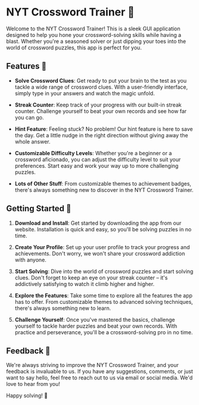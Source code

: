 # NYT Crossword Trainer 🎉

Welcome to the NYT Crossword Trainer! This is a sleek GUI application designed to help you hone your crossword-solving skills while having a blast. Whether you're a seasoned solver or just dipping your toes into the world of crossword puzzles, this app is perfect for you.

## Features 🌟

- **Solve Crossword Clues**: Get ready to put your brain to the test as you tackle a wide range of crossword clues. With a user-friendly interface, simply type in your answers and watch the magic unfold.

- **Streak Counter**: Keep track of your progress with our built-in streak counter. Challenge yourself to beat your own records and see how far you can go.

- **Hint Feature**: Feeling stuck? No problem! Our hint feature is here to save the day. Get a little nudge in the right direction without giving away the whole answer.

- **Customizable Difficulty Levels**: Whether you're a beginner or a crossword aficionado, you can adjust the difficulty level to suit your preferences. Start easy and work your way up to more challenging puzzles.

- **Lots of Other Stuff**: From customizable themes to achievement badges, there's always something new to discover in the NYT Crossword Trainer.

## Getting Started 🚀

1. **Download and Install**: Get started by downloading the app from our website. Installation is quick and easy, so you'll be solving puzzles in no time.

2. **Create Your Profile**: Set up your user profile to track your progress and achievements. Don't worry, we won't share your crossword addiction with anyone.

3. **Start Solving**: Dive into the world of crossword puzzles and start solving clues. Don't forget to keep an eye on your streak counter – it's addictively satisfying to watch it climb higher and higher.

4. **Explore the Features**: Take some time to explore all the features the app has to offer. From customizable themes to advanced solving techniques, there's always something new to learn.

5. **Challenge Yourself**: Once you've mastered the basics, challenge yourself to tackle harder puzzles and beat your own records. With practice and perseverance, you'll be a crossword-solving pro in no time.

## Feedback 📝

We're always striving to improve the NYT Crossword Trainer, and your feedback is invaluable to us. If you have any suggestions, comments, or just want to say hello, feel free to reach out to us via email or social media. We'd love to hear from you!

Happy solving! 🧩
